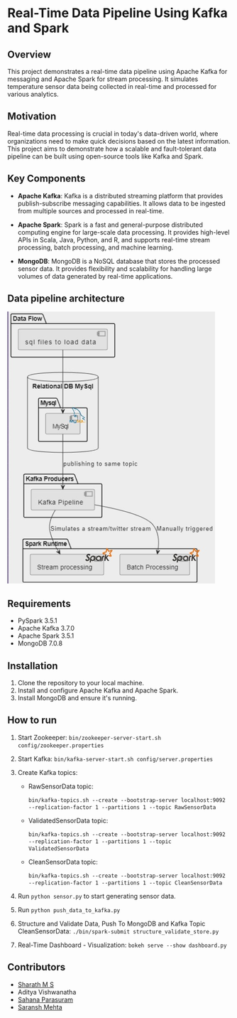 # Real-Time Data Pipeline Using Kafka and Spark

## Overview

This project demonstrates a real-time data pipeline using Apache Kafka for messaging and Apache Spark for stream processing. It simulates temperature sensor data being collected in real-time and processed for various analytics.

## Motivation

Real-time data processing is crucial in today's data-driven world, where organizations need to make quick decisions based on the latest information. This project aims to demonstrate how a scalable and fault-tolerant data pipeline can be built using open-source tools like Kafka and Spark.

## Key Components

- **Apache Kafka**: Kafka is a distributed streaming platform that provides publish-subscribe messaging capabilities. It allows data to be ingested from multiple sources and processed in real-time.
  
- **Apache Spark**: Spark is a fast and general-purpose distributed computing engine for large-scale data processing. It provides high-level APIs in Scala, Java, Python, and R, and supports real-time stream processing, batch processing, and machine learning.

- **MongoDB**: MongoDB is a NoSQL database that stores the processed sensor data. It provides flexibility and scalability for handling large volumes of data generated by real-time applications.

## Data pipeline architecture

![Data pipeline architecture](<WhatsApp Image 2024-04-21 at 15.02.02_19daff5c.jpg>)

## Requirements

- PySpark 3.5.1
- Apache Kafka 3.7.0
- Apache Spark 3.5.1
- MongoDB 7.0.8

## Installation

1. Clone the repository to your local machine.
2. Install and configure Apache Kafka and Apache Spark.
3. Install MongoDB and ensure it's running.

## How to run

1. Start Zookeeper: `bin/zookeeper-server-start.sh config/zookeeper.properties`
2. Start Kafka: `bin/kafka-server-start.sh config/server.properties`
3. Create Kafka topics:
    - RawSensorData topic:
        ```
        bin/kafka-topics.sh --create --bootstrap-server localhost:9092 --replication-factor 1 --partitions 1 --topic RawSensorData
        ```
    - ValidatedSensorData topic:
        ```
        bin/kafka-topics.sh --create --bootstrap-server localhost:9092 --replication-factor 1 --partitions 1 --topic ValidatedSensorData
        ```
    - CleanSensorData topic:
        ```
        bin/kafka-topics.sh --create --bootstrap-server localhost:9092 --replication-factor 1 --partitions 1 --topic CleanSensorData
        ```

5. Run `python sensor.py` to start generating sensor data.
6. Run `python push_data_to_kafka.py`
7. Structure and Validate Data, Push To MongoDB and Kafka Topic CleanSensorData: `./bin/spark-submit structure_validate_store.py`
8. Real-Time Dashboard - Visualization: `bokeh serve --show dashboard.py`

## Contributors

- [Sharath M S](https://github.com/Sharath-44)
- Aditya Vishwanatha
- [Sahana Parasuram](https://github.com/sahanaparasuram)
- [Saransh Mehta](https://github.com/mehtasaransh11)
